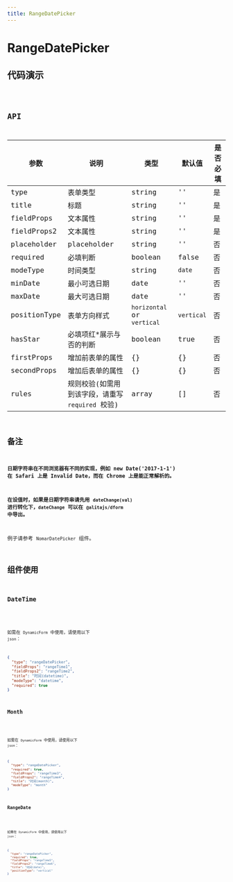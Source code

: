 ```yaml
---
title: RangeDatePicker
---
```


# RangeDatePicker

## 代码演示

<code src="./demo/index.tsx" />

## API

| 参数         | 说明                                             | 类型                       | 默认值     | 是否必填 |
| ------------ | ------------------------------------------------ | -------------------------- | ---------- | -------- |
| type         | 表单类型                                         | string                     | ''         | 是       |
| title        | 标题                                             | string                     | ''         | 是       |
| fieldProps   | 文本属性                                         | string                     | ''         | 是       |
| fieldProps2  | 文本属性                                         | string                     | ''         | 是       |
| placeholder  | placeholder                                      | string                     | ''         | 否       |
| required     | 必填判断                                         | boolean                    | false      | 否       |
| modeType     | 时间类型                                         | string                     | `date`     | 否       |
| minDate      | 最小可选日期                                     | date                       | ''         | 否       |
| maxDate      | 最大可选日期                                     | date                       | ''         | 否       |
| positionType | 表单方向样式                                     | `horizontal` or `vertical` | `vertical` | 否       |
| hasStar      | 必填项红\*展示与否的判断                         | boolean                    | true       | 否       |
| firstProps   | 增加前表单的属性                                 | {}                         | {}         | 否       |
| secondProps  | 增加后表单的属性                                 | {}                         | {}         | 否       |
| rules        | 规则校验(如需用到该字段，请重写 `required` 校验) | array                      | []         | 否       |

## 备注

**日期字符串在不同浏览器有不同的实现，例如 new Date('2017-1-1') 在 Safari 上是 Invalid Date，而在 Chrome 上是能正常解析的。**

**在设值时，如果是日期字符串请先用 `dateChange(val)` 进行转化下，`dateChange` 可以在 `@alitajs/dform` 中导出。**

例子请参考 `NomarDatePicker` 组件。

## 组件使用

### DateTime

<code src="./demo/datetime.tsx" />

如需在 `DynamicForm` 中使用，请使用以下 `json`：

```json
{
  "type": "rangeDatePicker",
  "fieldProps": "rangeTime1",
  "fieldProps2": "rangeTime2",
  "title": "时间(datetime)",
  "modeType": "datetime",
  "required": true
}
```

### Month

<code src="./demo/month.tsx" />

如需在 `DynamicForm` 中使用，请使用以下 `json`：

```json
{
  "type": "rangeDatePicker",
  "required": true,
  "fieldProps": "rangeTime3",
  "fieldProps2": "rangeTime4",
  "title": "时间(month)",
  "modeType": "month"
}
```

### RangeDate

<code src="./demo/date.tsx" />

如需在 `DynamicForm` 中使用，请使用以下 `json`：

```json
{
  "type": "rangeDatePicker",
  "required": true,
  "fieldProps": "rangeTime5",
  "fieldProps2": "rangeTime6",
  "title": "时间(date)",
  "positionType": "vertical"
}
```
